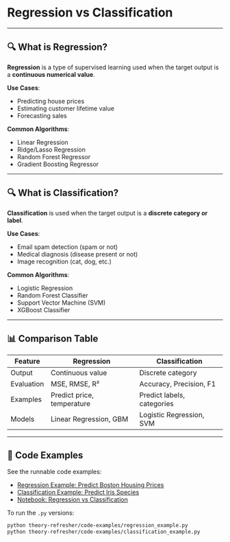 # Regression vs Classification

---

## 🔍 What is Regression?

**Regression** is a type of supervised learning used when the target output is a **continuous numerical value**.

**Use Cases**:
- Predicting house prices
- Estimating customer lifetime value
- Forecasting sales

**Common Algorithms**:
- Linear Regression
- Ridge/Lasso Regression
- Random Forest Regressor
- Gradient Boosting Regressor

---

## 🔍 What is Classification?

**Classification** is used when the target output is a **discrete category or label**.

**Use Cases**:
- Email spam detection (spam or not)
- Medical diagnosis (disease present or not)
- Image recognition (cat, dog, etc.)

**Common Algorithms**:
- Logistic Regression
- Random Forest Classifier
- Support Vector Machine (SVM)
- XGBoost Classifier

---

## 📊 Comparison Table

| Feature         | Regression                   | Classification              |
|-----------------|-------------------------------|------------------------------|
| Output          | Continuous value              | Discrete category            |
| Evaluation      | MSE, RMSE, R²                 | Accuracy, Precision, F1      |
| Examples        | Predict price, temperature    | Predict labels, categories   |
| Models          | Linear Regression, GBM        | Logistic Regression, SVM     |

---

## 🧪 Code Examples

See the runnable code examples:

- [Regression Example: Predict Boston Housing Prices](./code-examples/regression_example.py)
- [Classification Example: Predict Iris Species](./code-examples/classification_example.py)
- [Notebook: Regression vs Classification](./code-examples/regression_vs_classification.ipynb)

To run the `.py` versions:

```bash
python theory-refresher/code-examples/regression_example.py
python theory-refresher/code-examples/classification_example.py
